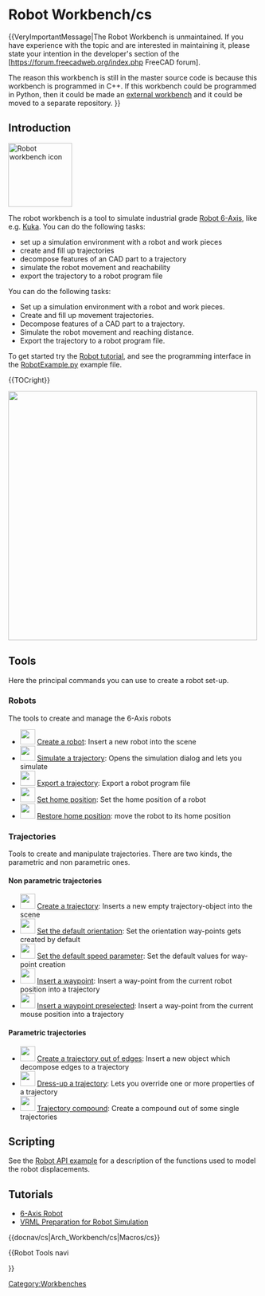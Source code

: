 # Robot Workbench/cs







{{VeryImportantMessage|The Robot Workbench is unmaintained. If you have experience with the topic and are interested in maintaining it, please state your intention in the developer's section of the [https://forum.freecadweb.org/index.php FreeCAD forum].

The reason this workbench is still in the master source code is because this workbench is programmed in C++. If this workbench could be programmed in Python, then it could be made an [external workbench](external_workbenches.md) and it could be moved to a separate repository.
}}

## Introduction

<img alt="Robot workbench icon" src=images/Workbench_Robot.svg  style="width:128px;">


<div class="mw-translate-fuzzy">

The robot workbench is a tool to simulate industrial grade [Robot 6-Axis](Robot_6-Axis/cs.md), like e.g. [Kuka](http://kuka.com/). You can do the following tasks:

-   set up a simulation environment with a robot and work pieces
-   create and fill up trajectories
-   decompose features of an CAD part to a trajectory
-   simulate the robot movement and reachability
-   export the trajectory to a robot program file


</div>

You can do the following tasks:

-   Set up a simulation environment with a robot and work pieces.
-   Create and fill up movement trajectories.
-   Decompose features of a CAD part to a trajectory.
-   Simulate the robot movement and reaching distance.
-   Export the trajectory to a robot program file.

To get started try the [Robot tutorial](Robot_tutorial.md), and see the programming interface in the [RobotExample.py](https://github.com/FreeCAD/FreeCAD_sf_master/blob/master/src/Mod/Robot/RobotExample.py) example file.


{{TOCright}}

<img alt="" src=images/Robot_Workbench_example.jpg  style="width:500px;">

## Tools

Here the principal commands you can use to create a robot set-up.

### Robots

The tools to create and manage the 6-Axis robots

-   <img alt="" src=images/Robot_CreateRobot.svg  style="width:30px;"> [Create a robot](Robot_CreateRobot.md): Insert a new robot into the scene
-   <img alt="" src=images/Robot_Simulate.svg  style="width:30px;"> [Simulate a trajectory](Robot_Simulate.md): Opens the simulation dialog and lets you simulate
-   <img alt="" src=images/Robot_Export.svg  style="width:30px;"> [Export a trajectory](Robot_Export.md): Export a robot program file
-   <img alt="" src=images/Robot_SetHomePos.svg  style="width:30px;"> [Set home position](Robot_SetHomePos.md): Set the home position of a robot
-   <img alt="" src=images/Robot_RestoreHomePos.svg  style="width:30px;"> [Restore home position](Robot_RestoreHomePos.md): move the robot to its home position

### Trajectories

Tools to create and manipulate trajectories. There are two kinds, the parametric and non parametric ones.

#### Non parametric trajectories 

-   <img alt="" src=images/Robot_CreateTrajectory.svg  style="width:30px;"> [Create a trajectory](Robot_CreateTrajectory.md): Inserts a new empty trajectory-object into the scene
-   <img alt="" src=images/Robot_SetDefaultOrientation.svg  style="width:30px;"> [Set the default orientation](Robot_SetDefaultOrientation.md): Set the orientation way-points gets created by default
-   <img alt="" src=images/Robot_SetDefaultValues.svg  style="width:30px;"> [Set the default speed parameter](Robot_SetDefaultValues.md): Set the default values for way-point creation
-   <img alt="" src=images/Robot_InsertWaypoint.svg  style="width:30px;"> [Insert a waypoint](Robot_InsertWaypoint.md): Insert a way-point from the current robot position into a trajectory
-   <img alt="" src=images/Robot_InsertWaypointPre.svg  style="width:30px;"> [Insert a waypoint preselected](Robot_InsertWaypointPre.md): Insert a way-point from the current mouse position into a trajectory

#### Parametric trajectories 

-   <img alt="" src=images/Robot_Edge2Trac.svg  style="width:30px;"> [Create a trajectory out of edges](Robot_Edge2Trac.md): Insert a new object which decompose edges to a trajectory
-   <img alt="" src=images/Robot_TrajectoryDressUp.svg  style="width:30px;"> [Dress-up a trajectory](Robot_TrajectoryDressUp.md): Lets you override one or more properties of a trajectory
-   <img alt="" src=images/Robot_TrajectoryCompound.svg  style="width:30px;"> [Trajectory compound](Robot_TrajectoryCompound.md): Create a compound out of some single trajectories

## Scripting

See the [Robot API example](Robot_API_example.md) for a description of the functions used to model the robot displacements.

## Tutorials

-   [6-Axis Robot](Robot_6-Axis/cs.md)
-   [VRML Preparation for Robot Simulation](VRML_Preparation_for_Robot_Simulation/cs.md)


<div class="mw-translate-fuzzy">


{{docnav/cs|Arch_Workbench/cs|Macros/cs}}


</div>


{{Robot Tools navi

}} 

[Category:Workbenches](Category:Workbenches.md)

